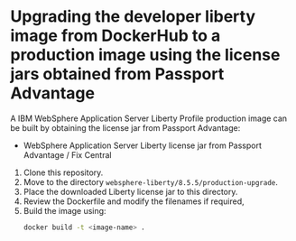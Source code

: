 # Upgrading the developer liberty image from DockerHub to a production image using the license jars obtained from Passport Advantage

A IBM WebSphere Application Server Liberty Profile production image can be built by obtaining the license jar from Passport Advantage:
* WebSphere Application Server Liberty license jar from Passport Advantage / Fix Central

1. Clone this repository.
2. Move to the directory `websphere-liberty/8.5.5/production-upgrade`.
3. Place the downloaded Liberty license jar to this directory.
3. Review the Dockerfile and modify the filenames if required,
5. Build the image using:
    ```bash
    docker build -t <image-name> .
    ```
